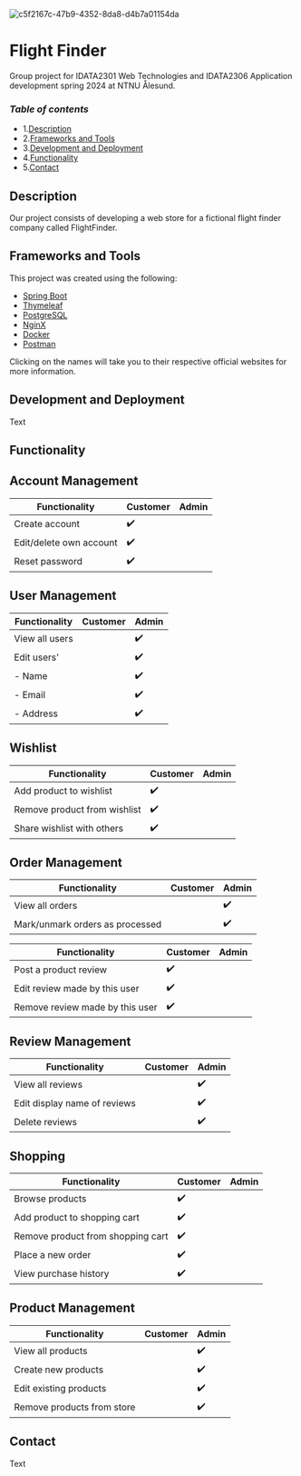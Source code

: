 
![c5f2167c-47b9-4352-8da8-d4b7a01154da](https://github.com/hnrkljnsn/project_group11/assets/77272818/ff06995a-347f-4a05-96c9-48bd5d50bbec)


# Flight Finder

Group project for IDATA2301 Web Technologies and IDATA2306 Application development spring 2024 at NTNU Ålesund.


### *Table of contents*
- 1.[Description](#1)
- 2.[Frameworks and Tools](#2)
- 3.[Development and Deployment](#3)
- 4.[Functionality](#4)
- 5.[Contact](#5)


## Description
Our project consists of developing a web store for a fictional flight finder company called FlightFinder.

## Frameworks and Tools
This project was created using the following:

- [Spring Boot](https://spring.io/projects/spring-boot)
- [Thymeleaf](https://www.thymeleaf.org/)
- [PostgreSQL](https://www.postgresql.org/)
- [NginX](https://www.nginx.com/)
- [Docker](https://www.docker.com/)
- [Postman](https://www.postman.com/)

Clicking on the names will take you to their respective official websites for more information.

## Development and Deployment
Text

## Functionality


## Account Management
| Functionality          | Customer             | Admin   |
|------------------------|----------------------|---------|
| Create account         | ✔️                   |         |
| Edit/delete own account| ✔️                   |         |
| Reset password         | ✔️                   |         |

## User Management
| Functionality          | Customer             | Admin   |
|------------------------|----------------------|---------|
| View all users         |                      | ✔️      |
| Edit users'            |                      | ✔️      |
| - Name                 |                      | ✔️      |
| - Email                |                      | ✔️      |
| - Address              |                      | ✔️      |

## Wishlist
| Functionality                  | Customer             | Admin   |
|--------------------------------|----------------------|---------|
| Add product to wishlist        | ✔️                   |         |
| Remove product from wishlist   | ✔️                   |         |
| Share wishlist with others     | ✔️                   |         |

## Order Management
| Functionality                  | Customer             | Admin   |
|--------------------------------|----------------------|---------|
| View all orders                |                      | ✔️      |
| Mark/unmark orders as processed|                      | ✔️      |


| Functionality                  | Customer             | Admin   |
|--------------------------------|----------------------|---------|
| Post a product review          | ✔️                   |         |
| Edit review made by this user  | ✔️                   |         |
| Remove review made by this user| ✔️                   |         |

## Review Management
| Functionality                  | Customer             | Admin   |
|--------------------------------|----------------------|---------|
| View all reviews               |                      | ✔️      |
| Edit display name of reviews   |                      | ✔️      |
| Delete reviews                 |                      | ✔️      |

## Shopping
| Functionality                  | Customer             | Admin   |
|--------------------------------|----------------------|---------|
| Browse products                | ✔️                   |         |
| Add product to shopping cart   | ✔️                   |         |
| Remove product from shopping cart| ✔️                 |         |
| Place a new order              | ✔️                   |         |
| View purchase history          | ✔️                   |         |

## Product Management
| Functionality                  | Customer             | Admin   |
|--------------------------------|----------------------|---------|
| View all products              |                      | ✔️      |
| Create new products            |                      | ✔️      |
| Edit existing products         |                      | ✔️      |
| Remove products from store     |                      | ✔️      |


## Contact
Text

